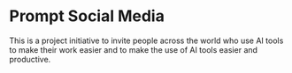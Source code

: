# Prompt Social Media

This is a project initiative to invite people across the world who use AI tools to make their work easier and to make the use of AI tools easier and productive.